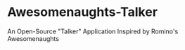 Awesomenaughts-Talker
====================

An Open-Source "Talker" Application Inspired by Romino's Awesomenaughts
